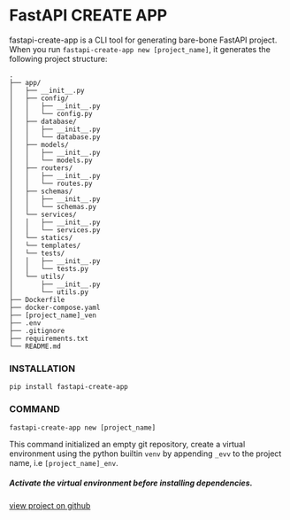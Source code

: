 # FastAPI CREATE APP

fastapi-create-app is a CLI tool for generating bare-bone FastAPI project.
When you run `fastapi-create-app new [project_name]`, it generates the following project structure:

    .
    ├── app/
    │   ├── __init__.py
    │   ├── config/
    │   │   ├── __init__.py
    │   │   └── config.py
    │   ├── database/
    │   │   ├── __init__.py
    │   │   └── database.py
    │   ├── models/
    │   │   ├── __init__.py
    │   │   └── models.py
    │   ├── routers/
    │   │   ├── __init__.py
    │   │   └── routes.py
    │   ├── schemas/
    │   │   ├── __init__.py
    │   │   └── schemas.py
    │   └── services/
    │   │   ├── __init__.py
    │   │   └── services.py
    │   └── statics/
    │   └── templates/
    │   └── tests/
    │   │   ├── __init__.py
    │   │   └── tests.py
    │   └── utils/
    │       ├── __init__.py
    │       └── utils.py
    ├── Dockerfile
    ├── docker-compose.yaml
    ├── [project_name]_ven
    ├── .env
    ├── .gitignore
    ├── requirements.txt
    └── README.md

### INSTALLATION

`pip install fastapi-create-app`

### COMMAND

`fastapi-create-app new [project_name]`

This command initialized an empty git repository, create a virtual environment using the python builtin `venv` by appending `_evv` to the project name, i.e `[project_name]_env`.

##### Activate the virtual environment before installing dependencies.

[view project on github](https://github.com/kenmoh/cli)
